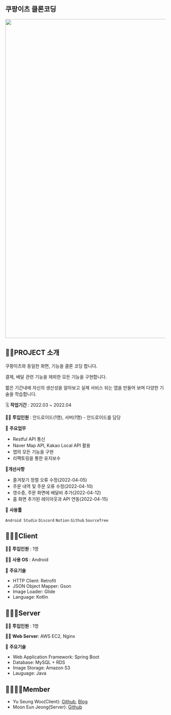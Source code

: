 ## 쿠팡이츠 클론코딩
<img width="1000" src="https://user-images.githubusercontent.com/72602912/162621764-1fa6d63a-b412-4d18-813e-28035e8b7f8c.png">

## 👩‍🏫PROJECT 소개

쿠팡이츠와 동일한 화면, 기능을 클론 코딩 합니다.

결제, 배달 관련 기능을 제외한 모든 기능을 구현합니다.

짧은 기간내에 자신의 생산성을 알아보고 실제 서비스 되는 앱을 만들어 보며 다양한 기술을 학습합니다.

🗓️ **작업기간** : 2022.03 ~ 2022.04

👨‍💻 **투입인원** : 안드로이드(1명), 서버(1명) - 안드로이드를 담당

📒 **주요업무** 

- Restful API 통신
- Naver Map API, Kakao Local API 활용
- 앱의 모든 기능을 구현
- 리팩토링을 통한 유지보수

💪**개선사항**

- 즐겨찾기 정렬 오류 수정(2022-04-05)
- 주문 내역 및 주문 오류 수정(2022-04-10)
- 영수증, 주문 화면에 배달비 추가(2022-04-12)
- 홈 화면 추가된 레이아웃과 API 연동(2022-04-15)

🌱 **사용툴**

`Android Studio` `Discord` `Notion` `Github` `SourceTree`

## 🙆🏻‍♂️Client

👨‍💻 **투입인원** : 1명

👨‍💻 **사용 OS** : Android

📒 **주요기술**

- HTTP Client: Retrofit
- JSON Object Mapper: Gson
- Image Loader: Glide
- Language: Kotlin

## 🙆🏻‍♀️Server

👨‍💻 **투입인원** : 1명

👨‍💻 **Web Server**: AWS EC2, Nginx

📒 **주요기술**

- Web Application Framework: Spring Boot
- Database: MySQL + RDS
- Image Storage: Amazon S3
- Lauguage: Java

## 👩‍👩‍👦‍👦**Member**

- Yu Seung Woo(Client): [Github](https://github.com/RyuSw-cs), [Blog](https://blog.naver.com/rsw1452)
- Moon Eun Jeong(Server): [Github](https://github.com/EUNJEONGMUN)
